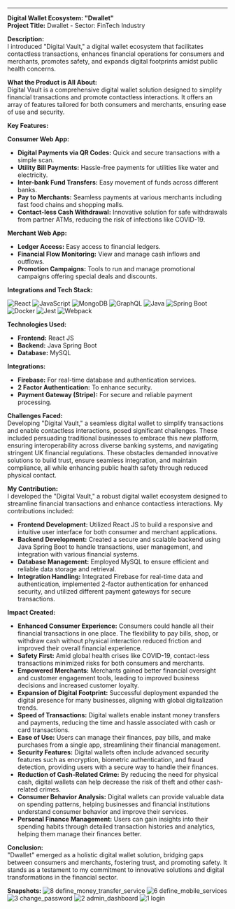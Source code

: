 ---

**Digital Wallet Ecosystem: "Dwallet"**  
**Project Title:** Dwallet - Sector: FinTech Industry

**Description:**  
I introduced "Digital Vault," a digital wallet ecosystem that facilitates contactless transactions, enhances financial operations for consumers and merchants, promotes safety, and expands digital footprints amidst public health concerns.

**What the Product is All About:**  
Digital Vault is a comprehensive digital wallet solution designed to simplify financial transactions and promote contactless interactions. It offers an array of features tailored for both consumers and merchants, ensuring ease of use and security.

**Key Features:**

**Consumer Web App:**
- **Digital Payments via QR Codes:** Quick and secure transactions with a simple scan.
- **Utility Bill Payments:** Hassle-free payments for utilities like water and electricity.
- **Inter-bank Fund Transfers:** Easy movement of funds across different banks.
- **Pay to Merchants:** Seamless payments at various merchants including fast food chains and shopping malls.
- **Contact-less Cash Withdrawal:** Innovative solution for safe withdrawals from partner ATMs, reducing the risk of infections like COVID-19.

**Merchant Web App:**
- **Ledger Access:** Easy access to financial ledgers.
- **Financial Flow Monitoring:** View and manage cash inflows and outflows.
- **Promotion Campaigns:** Tools to run and manage promotional campaigns offering special deals and discounts.

**Integrations and Tech Stack:**

![React](https://img.shields.io/badge/React-18.2.0-blue?logo=react&logoColor=white)
![JavaScript](https://img.shields.io/badge/JavaScript-ES6-yellow?logo=javascript&logoColor=white)
![MongoDB](https://img.shields.io/badge/MongoDB-6.0.1-green?logo=mongodb&logoColor=white)
![GraphQL](https://img.shields.io/badge/GraphQL-16.0.0-E434AA?logo=graphql&logoColor=white)
![Java](https://img.shields.io/badge/Java-17-blue?logo=java&logoColor=white)
![Spring Boot](https://img.shields.io/badge/Spring%20Boot-2.7.4-green?logo=spring&logoColor=white)
![Docker](https://img.shields.io/badge/Docker-24.0.4-blue?logo=docker&logoColor=white)
![Jest](https://img.shields.io/badge/Jest-29.4.3-blue?logo=jest&logoColor=white)
![Webpack](https://img.shields.io/badge/Webpack-5.80.0-blue?logo=webpack&logoColor=white)

**Technologies Used:**
- **Frontend:** React JS
- **Backend:** Java Spring Boot
- **Database:** MySQL

**Integrations:**
- **Firebase:** For real-time database and authentication services.
- **2 Factor Authentication:** To enhance security.
- **Payment Gateway (Stripe):** For secure and reliable payment processing.

**Challenges Faced:**  
Developing "Digital Vault," a seamless digital wallet to simplify transactions and enable contactless interactions, posed significant challenges. These included persuading traditional businesses to embrace this new platform, ensuring interoperability across diverse banking systems, and navigating stringent UK financial regulations. These obstacles demanded innovative solutions to build trust, ensure seamless integration, and maintain compliance, all while enhancing public health safety through reduced physical contact.

**My Contribution:**  
I developed the "Digital Vault," a robust digital wallet ecosystem designed to streamline financial transactions and enhance contactless interactions. My contributions included:

- **Frontend Development:** Utilized React JS to build a responsive and intuitive user interface for both consumer and merchant applications.
- **Backend Development:** Created a secure and scalable backend using Java Spring Boot to handle transactions, user management, and integration with various financial systems.
- **Database Management:** Employed MySQL to ensure efficient and reliable data storage and retrieval.
- **Integration Handling:** Integrated Firebase for real-time data and authentication, implemented 2-factor authentication for enhanced security, and utilized different payment gateways for secure transactions.

**Impact Created:**
- **Enhanced Consumer Experience:** Consumers could handle all their financial transactions in one place. The flexibility to pay bills, shop, or withdraw cash without physical interaction reduced friction and improved their overall financial experience.
- **Safety First:** Amid global health crises like COVID-19, contact-less transactions minimized risks for both consumers and merchants.
- **Empowered Merchants:** Merchants gained better financial oversight and customer engagement tools, leading to improved business decisions and increased customer loyalty.
- **Expansion of Digital Footprint:** Successful deployment expanded the digital presence for many businesses, aligning with global digitalization trends.
- **Speed of Transactions:** Digital wallets enable instant money transfers and payments, reducing the time and hassle associated with cash or card transactions.
- **Ease of Use:** Users can manage their finances, pay bills, and make purchases from a single app, streamlining their financial management.
- **Security Features:** Digital wallets often include advanced security features such as encryption, biometric authentication, and fraud detection, providing users with a secure way to handle their finances.
- **Reduction of Cash-Related Crime:** By reducing the need for physical cash, digital wallets can help decrease the risk of theft and other cash-related crimes.
- **Consumer Behavior Analysis:** Digital wallets can provide valuable data on spending patterns, helping businesses and financial institutions understand consumer behavior and improve their services.
- **Personal Finance Management:** Users can gain insights into their spending habits through detailed transaction histories and analytics, helping them manage their finances better.

**Conclusion:**  
"Dwallet" emerged as a holistic digital wallet solution, bridging gaps between consumers and merchants, fostering trust, and promoting safety. It stands as a testament to my commitment to innovative solutions and digital transformations in the financial sector.

**Snapshots:** 
![8  define_money_transfer_service](https://github.com/user-attachments/assets/dd47c70b-871a-487e-8010-b43486bb0ae2)
![6  define_mobile_services](https://github.com/user-attachments/assets/6b16bc6b-dcea-4763-9e02-104e9938feb2)
![3  change_password](https://github.com/user-attachments/assets/ea3057e3-2165-4a35-89ea-0ad1ffb789b3)
![2  admin_dashboard](https://github.com/user-attachments/assets/193c1117-6320-44e3-9087-64d2a0088edd)
![1  login](https://github.com/user-attachments/assets/61a01312-957b-476b-a5dd-08bc0d1b5292)

